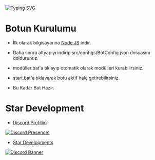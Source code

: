 [![Typing SVG](https://readme-typing-svg.herokuapp.com?font=Delicious+Handrawn&size=60&pause=1000&color=f2bf05&repeat=false&width=800&height=100&lines=V13+Guards)](#)


 # Botun Kurulumu


- İlk olarak bilgisayarına [Node JS](https://nodejs.org/en/) indir.

- Daha sonra altyapıyı indirip src/configs/BotConfig.json dosyasını doldurunuz.
- modüller.bat'a tıklayıp otomatik olarak modülleri kurabilirsiniz.
- start.bat'a tıklayarak botu aktif hale getirebilirsiniz.
- Bu Kadar Bot Hazır.


# Star Development

- [Discord Profilim](https://discord.com/users/1143638421257072661)

 [![Discord Presence](https://lanyard-profile-readme.vercel.app/api/1143638421257072661?hideDiscrim=true))](https://discord.com/users/1143638421257072661)

- [Star Developments](https://discord.gg/HWb7H8j2W2)

[![Discord Banner](https://api.weblutions.com/discord/invite/HWb7H8j2W2/)](https://discord.gg/HWb7H8j2W2)



  
